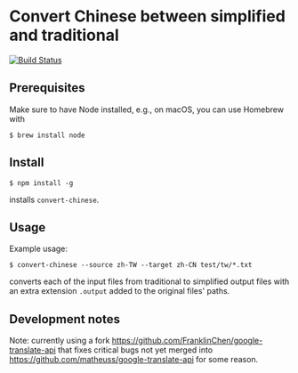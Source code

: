 # Convert Chinese between simplified and traditional

[![Build Status](https://travis-ci.org/TalkBank/convert-chinese.png)](https://travis-ci.org/TalkBank/convert-chinese)

## Prerequisites

Make sure to have Node installed, e.g., on macOS, you can use Homebrew with

```
$ brew install node
```

## Install

```
$ npm install -g
```

installs `convert-chinese`.

## Usage

Example usage:

```
$ convert-chinese --source zh-TW --target zh-CN test/tw/*.txt
```

converts each of the input files from traditional to simplified output
files with an extra extension `.output` added to the original files' paths.

## Development notes

Note: currently using a fork https://github.com/FranklinChen/google-translate-api that fixes critical bugs not yet merged into https://github.com/matheuss/google-translate-api for some reason.

